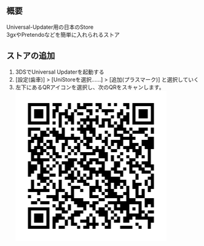 ## 概要
Universal-Updater用の日本のStore  
3gxやPretendoなどを簡単に入れられるストア  

## ストアの追加
1. 3DSでUniversal Updaterを起動する
2. [設定(歯車)] > [UniStoreを選択......] > [追加(プラスマーク)] と選択していく
3. 左下にあるQRアイコンを選択し、次のQRをスキャンします。
![QR](store_qrcode.png)